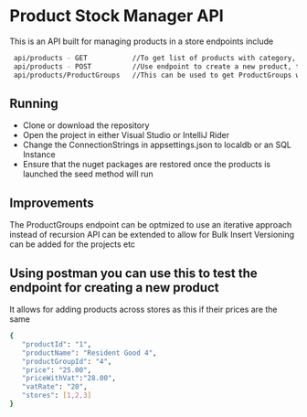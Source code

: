 # Product Stock Manager API

This is an API built for managing products in a store endpoints include

```sh
 api/products - GET           //To get list of products with category, it also includes stores where products are found
 api/products - POST          //Use endpoint to create a new product, this can be extended to allow bulk creation of products
 api/products/ProductGroups   //This can be used to get ProductGroups with their sub groups in a tree like manner
```

## Running
* Clone or download the repository
* Open the project in either Visual Studio or IntelliJ Rider 
* Change the ConnectionStrings in appsettings.json to localdb or an SQL Instance
* Ensure that the nuget packages are restored once the products is launched the seed method will run

## Improvements
The ProductGroups endpoint can be optmized to use an iterative approach instead of recursion
API can be extended to allow for Bulk Insert
Versioning can be added for the projects etc

## Using postman you can use this to test the endpoint for creating a new product 
 It allows for adding products across stores as this if their prices are the same
 ```sh
{
    "productId": "1",
	"productName": "Resident Good 4",
	"productGroupId": "4",
	"price": "25.00",
	"priceWithVat":"28.00",
	"vatRate": "20",
	"stores": [1,2,3]
}
```
